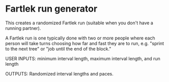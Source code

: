 # Fartlek run generator
This creates a randomized Fartlek run (suitable when you don't have a running partner).

A Fartlek run is one typically done with two or more people where each person
will take turns choosing how far and fast they are to run, e.g. "sprint to
the next tree" or "job until the end of the block."

USER INPUTS: minimum interval length, maximum interval length, and run length

OUTPUTS: Randomized interval lengths and paces.
